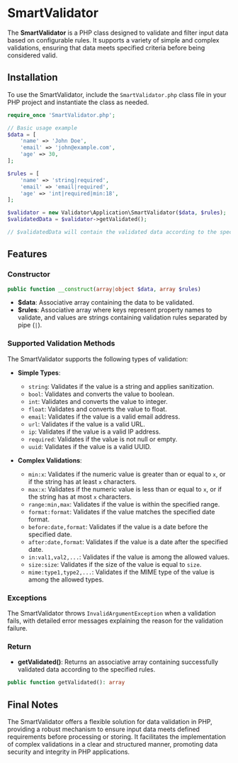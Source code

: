 # SmartValidator

The **SmartValidator** is a PHP class designed to validate and filter input data based on configurable rules. It supports a variety of simple and complex validations, ensuring that data meets specified criteria before being considered valid.

## Installation

To use the SmartValidator, include the `SmartValidator.php` class file in your PHP project and instantiate the class as needed.

```php
require_once 'SmartValidator.php';

// Basic usage example
$data = [
    'name' => 'John Doe',
    'email' => 'john@example.com',
    'age' => 30,
];

$rules = [
    'name' => 'string|required',
    'email' => 'email|required',
    'age' => 'int|required|min:18',
];

$validator = new Validator\Application\SmartValidator($data, $rules);
$validatedData = $validator->getValidated();

// $validatedData will contain the validated data according to the specified rules
```

## Features

### Constructor

```php
public function __construct(array|object $data, array $rules)
```

- **$data**: Associative array containing the data to be validated.
- **$rules**: Associative array where keys represent property names to validate, and values are strings containing validation rules separated by pipe (`|`).

### Supported Validation Methods

The SmartValidator supports the following types of validation:

- **Simple Types**:
  - `string`: Validates if the value is a string and applies sanitization.
  - `bool`: Validates and converts the value to boolean.
  - `int`: Validates and converts the value to integer.
  - `float`: Validates and converts the value to float.
  - `email`: Validates if the value is a valid email address.
  - `url`: Validates if the value is a valid URL.
  - `ip`: Validates if the value is a valid IP address.
  - `required`: Validates if the value is not null or empty.
  - `uuid`: Validates if the value is a valid UUID.

- **Complex Validations**:
  - `min:x`: Validates if the numeric value is greater than or equal to `x`, or if the string has at least `x` characters.
  - `max:x`: Validates if the numeric value is less than or equal to `x`, or if the string has at most `x` characters.
  - `range:min,max`: Validates if the value is within the specified range.
  - `format:format`: Validates if the value matches the specified date format.
  - `before:date,format`: Validates if the value is a date before the specified date.
  - `after:date,format`: Validates if the value is a date after the specified date.
  - `in:val1,val2,...`: Validates if the value is among the allowed values.
  - `size:size`: Validates if the size of the value is equal to `size`.
  - `mime:type1,type2,...`: Validates if the MIME type of the value is among the allowed types.

### Exceptions

The SmartValidator throws `InvalidArgumentException` when a validation fails, with detailed error messages explaining the reason for the validation failure.

### Return

- **getValidated()**: Returns an associative array containing successfully validated data according to the specified rules.

```php
public function getValidated(): array
```

## Final Notes

The SmartValidator offers a flexible solution for data validation in PHP, providing a robust mechanism to ensure input data meets defined requirements before processing or storing. It facilitates the implementation of complex validations in a clear and structured manner, promoting data security and integrity in PHP applications.
